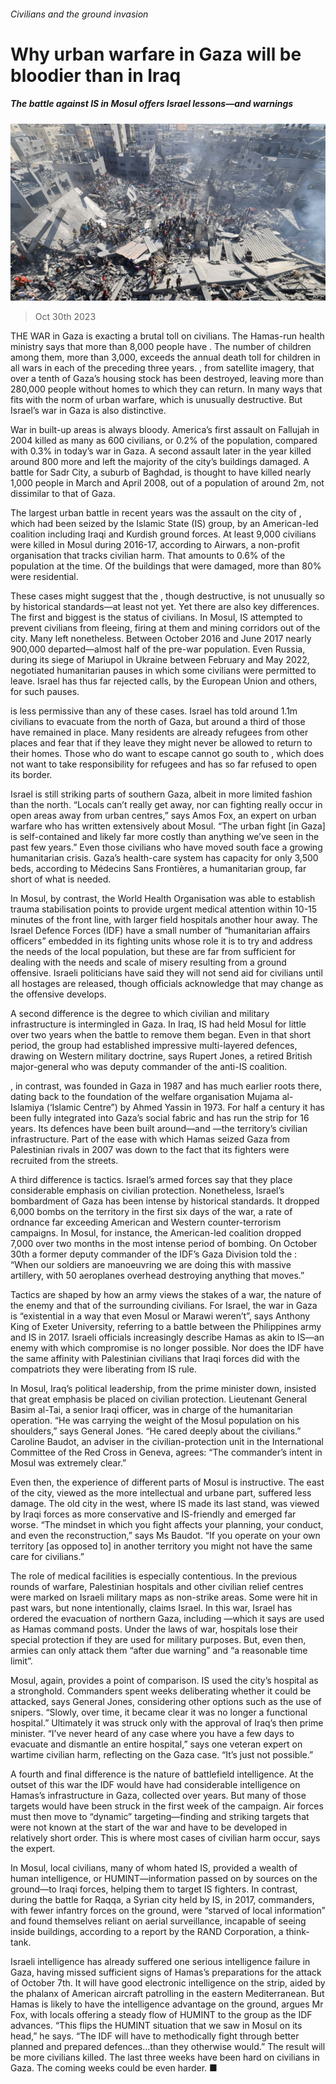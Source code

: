###### Civilians and the ground invasion

# Why urban warfare in Gaza will be bloodier than in Iraq 

##### The battle against IS in Mosul offers Israel lessons—and warnings 

![image](images/20231104_MAP503.jpg) 

> Oct 30th 2023 

THE WAR in Gaza is exacting a brutal toll on civilians. The Hamas-run health ministry says that more than 8,000 people have . The number of children among them, more than 3,000, exceeds the annual death toll for children in all wars in each of the preceding three years.  , from satellite imagery, that over a tenth of Gaza’s housing stock has been destroyed, leaving more than 280,000 people without homes to which they can return. In many ways that fits with the norm of urban warfare, which is unusually destructive. But Israel’s war in Gaza is also distinctive.


War in built-up areas is always bloody. America’s first assault on Fallujah in 2004 killed as many as 600 civilians, or 0.2% of the population, compared with 0.3% in today’s war in Gaza. A second assault later in the year killed around 800 more and left the majority of the city’s buildings damaged. A battle for Sadr City, a suburb of Baghdad, is thought to have killed nearly 1,000 people in March and April 2008, out of a population of around 2m, not dissimilar to that of Gaza.

The largest urban battle in recent years was the assault on the city of , which had been seized by the Islamic State (IS) group, by an American-led coalition including Iraqi and Kurdish ground forces. At least 9,000 civilians were killed in Mosul during 2016-17, according to Airwars, a non-profit organisation that tracks civilian harm. That amounts to 0.6% of the population at the time. Of the buildings that were damaged, more than 80% were residential. 

These cases might suggest that the , though destructive, is not unusually so by historical standards—at least not yet. Yet there are also key differences. The first and biggest is the status of civilians. In Mosul, IS attempted to prevent civilians from fleeing, firing at them and mining corridors out of the city. Many left nonetheless. Between October 2016 and June 2017 nearly 900,000 departed—almost half of the pre-war population. Even Russia, during its siege of Mariupol in Ukraine between February and May 2022, negotiated humanitarian pauses in which some civilians were permitted to leave. Israel has thus far rejected calls, by the European Union and others, for such pauses.

 is less permissive than any of these cases. Israel has told around 1.1m civilians to evacuate from the north of Gaza, but around a third of those have remained in place. Many residents are already refugees from other places and fear that if they leave they might never be allowed to return to their homes. Those who do want to escape cannot go south to , which does not want to take responsibility for refugees and has so far refused to open its border.

Israel is still striking parts of southern Gaza, albeit in more limited fashion than the north. “Locals can’t really get away, nor can fighting really occur in open areas away from urban centres,” says Amos Fox, an expert on urban warfare who has written extensively about Mosul. “The urban fight [in Gaza] is self-contained and likely far more costly than anything we’ve seen in the past few years.” Even those civilians who have moved south face a growing humanitarian crisis. Gaza’s health-care system has capacity for only 3,500 beds, according to Médecins Sans Frontières, a humanitarian group, far short of what is needed.

In Mosul, by contrast, the World Health Organisation was able to establish trauma stabilisation points to provide urgent medical attention within 10-15 minutes of the front line, with larger field hospitals another hour away. The Israel Defence Forces (IDF) have a small number of “humanitarian affairs officers” embedded in its fighting units whose role it is to try and address the needs of the local population, but these are far from sufficient for dealing with the needs and scale of misery resulting from a ground offensive. Israeli politicians have said they will not send aid for civilians until all hostages are released, though officials acknowledge that may change as the offensive develops.

A second difference is the degree to which civilian and military infrastructure is intermingled in Gaza. In Iraq, IS had held Mosul for little over two years when the battle to remove them began. Even in that short period, the group had established impressive multi-layered defences, drawing on Western military doctrine, says Rupert Jones, a retired British major-general who was deputy commander of the anti-IS coalition.

, in contrast, was founded in Gaza in 1987 and has much earlier roots there, dating back to the foundation of the welfare organisation Mujama al-Islamiya (‘Islamic Centre”) by Ahmed Yassin in 1973. For half a century it has been fully integrated into Gaza’s social fabric and has run the strip for 16 years. Its defences have been built around—and —the territory’s civilian infrastructure. Part of the ease with which Hamas seized Gaza from Palestinian rivals in 2007 was down to the fact that its fighters were recruited from the streets. 

A third difference is tactics. Israel’s armed forces say that they place considerable emphasis on civilian protection. Nonetheless, Israel’s bombardment of Gaza has been intense by historical standards. It dropped 6,000 bombs on the territory in the first six days of the war, a rate of ordnance far exceeding American and Western counter-terrorism campaigns. In Mosul, for instance, the American-led coalition dropped 7,000 over two months in the most intense period of bombing. On October 30th a former deputy commander of the IDF’s Gaza Division told the : “When our soldiers are manoeuvring we are doing this with massive artillery, with 50 aeroplanes overhead destroying anything that moves.”

Tactics are shaped by how an army views the stakes of a war, the nature of the enemy and that of the surrounding civilians. For Israel, the war in Gaza is “existential in a way that even Mosul or Marawi weren’t”, says Anthony King of Exeter University, referring to a battle between the Philippines army and IS in 2017. Israeli officials increasingly describe Hamas as akin to IS—an enemy with which compromise is no longer possible. Nor does the IDF have the same affinity with Palestinian civilians that Iraqi forces did with the compatriots they were liberating from IS rule. 

In Mosul, Iraq’s political leadership, from the prime minister down, insisted that great emphasis be placed on civilian protection. Lieutenant General Basim al-Tai, a senior Iraqi officer, was in charge of the humanitarian operation. “He was carrying the weight of the Mosul population on his shoulders,” says General Jones. “He cared deeply about the civilians.” Caroline Baudot, an adviser in the civilian-protection unit in the International Committee of the Red Cross in Geneva, agrees: “The commander’s intent in Mosul was extremely clear.” 

Even then, the experience of different parts of Mosul is instructive. The east of the city, viewed as the more intellectual and urbane part, suffered less damage. The old city in the west, where IS made its last stand, was viewed by Iraqi forces as more conservative and IS-friendly and emerged far worse. “The mindset in which you fight affects your planning, your conduct, and even the reconstruction,” says Ms Baudot. “If you operate on your own territory [as opposed to] in another territory you might not have the same care for civilians.” 

The role of medical facilities is especially contentious. In the previous rounds of warfare, Palestinian hospitals and other civilian relief centres were marked on Israeli military maps as non-strike areas. Some were hit in past wars, but none intentionally, claims Israel. In this war, Israel has ordered the evacuation of northern Gaza, including —which it says are used as Hamas command posts. Under the laws of war, hospitals lose their special protection if they are used for military purposes. But, even then, armies can only attack them “after due warning” and “a reasonable time limit”. 

Mosul, again, provides a point of comparison. IS used the city’s hospital as a stronghold. Commanders spent weeks deliberating whether it could be attacked, says General Jones, considering other options such as the use of snipers. “Slowly, over time, it became clear it was no longer a functional hospital.” Ultimately it was struck only with the approval of Iraq’s then prime minister. “I’ve never heard of any case where you have a few days to evacuate and dismantle an entire hospital,” says one veteran expert on wartime civilian harm, reflecting on the Gaza case. “It’s just not possible.” 

A fourth and final difference is the nature of battlefield intelligence. At the outset of this war the IDF would have had considerable intelligence on Hamas’s infrastructure in Gaza, collected over years. But many of those targets would have been struck in the first week of the campaign. Air forces must then move to “dynamic” targeting—finding and striking targets that were not known at the start of the war and have to be developed in relatively short order. This is where most cases of civilian harm occur, says the expert. 

In Mosul, local civilians, many of whom hated IS, provided a wealth of human intelligence, or HUMINT—information passed on by sources on the ground—to Iraqi forces, helping them to target IS fighters. In contrast, during the battle for Raqqa, a Syrian city held by IS, in 2017, commanders, with fewer infantry forces on the ground, were “starved of local information” and found themselves reliant on aerial surveillance, incapable of seeing inside buildings, according to a report by the RAND Corporation, a think-tank. 

Israeli intelligence has already suffered one serious intelligence failure in Gaza, having missed sufficient signs of Hamas’s preparations for the attack of October 7th. It will have good electronic intelligence on the strip, aided by the phalanx of American aircraft patrolling in the eastern Mediterranean. But Hamas is likely to have the intelligence advantage on the ground, argues Mr Fox, with locals offering a steady flow of HUMINT to the group as the IDF advances. “This flips the HUMINT situation that we saw in Mosul on its head,” he says. “The IDF will have to methodically fight through better planned and prepared defences…than they otherwise would.” The result will be more civilians killed. The last three weeks have been hard on civilians in Gaza. The coming weeks could be even harder. ■

